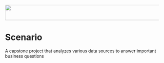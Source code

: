 <p align="center">
<img src="https://github.com/CindCodes/IBM-Data-Analyst-Capstone/blob/main/Graphics/title-page.jpg" width="1200" height="50" alt="Introduction-Banner" title="Introduction">
</p>

# Scenario
A capstone project that analyzes various data sources to answer important business questions
